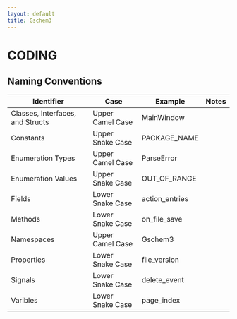 ```yaml
---
layout: default
title: Gschem3
---
```

# CODING

## Naming Conventions
|Identifier|Case|Example|Notes|
|-|-|-|-|
|Classes, Interfaces, and Structs|Upper Camel Case|MainWindow||
|Constants|Upper Snake Case|PACKAGE_NAME||
|Enumeration Types|Upper Camel Case|ParseError||
|Enumeration Values|Upper Snake Case|OUT_OF_RANGE||
|Fields|Lower Snake Case|action_entries||
|Methods|Lower Snake Case|on_file_save||
|Namespaces|Upper Camel Case|Gschem3||
|Properties|Lower Snake Case|file_version||
|Signals|Lower Snake Case|delete_event||
|Varibles|Lower Snake Case|page_index||
